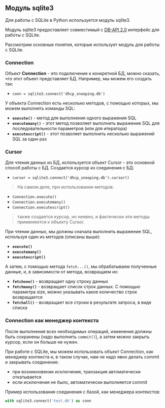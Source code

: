 ## Модуль sqlite3
Для работы с SQLite в Python используется модуль sqlite3.

Модуль sqlite3 предоставляет совместимый с [DB-API 2.0](https://www.python.org/dev/peps/pep-0249/) интерфейс для работы с SQLite.

Рассмотрим основные понятия, которые использует модуль для работы с SQLite.

### Connection
Объект __Connection__ - это подключение к конкретной БД, можно сказать, что этот объект представляет БД. Например, мы можем его создать так:
* ```conn = sqlite3.connect('dhcp_snooping.db')```

У объекта Connection есть несколько методов, с помощью которых, мы можем выполнять команды SQL:
* __```execute()```__ - метод для выполнения одного выражения SQL
* __```executemany()```__ - этот метод позволяет выполнить выражение SQL для последовательности параметров (или для итератора) 
* __```executescript()```__ - этот позволяет выполнить несколько выражений SQL за один раз

### Cursor
Для чтения данных из БД, используется объект Cursor - это основной способ работы с БД. Создается курсор из соединения с БД:
* ```cursor = sqlite3.connect('dhcp_snooping.db').cursor()```


> На самом деле, при использовании методов:
* ```Connection.execute()```
* ```Connection.executemany()```
* ```Connection.executescript()```

> также создается курсор, но неявно, и фактически эти методы применяются к объекту Cursor.


При чтении данных, мы должны сначала выполнить выражение SQL, используя один из методов (описаны выше):
* __```execute()```__
* __```executemany()```__
* __```executescript()```__

А затем, с помощью метода ```fetch...()```, мы обрабатываем полученные данные, и, в зависимости от метода, возвращаем их:
* __```fetchone()```__ - возвращает одну строку данных
* __```fetchmany()```__ - возвращает список строк данных. С помощью параметра size, можно указывать какое количество строк возвращается
* __```fetchall()```__ - возвращает все строки в результате запроса, в виде списка

### Connection как менеджер контекста
После выполнения всех необходимых операций, изменения должны быть сохранены (надо выполнить ```commit()```), а затем можно закрыть курсор, если он больше не нужен.

При работе с SQLite, мы можем использовать объект Connection, как менеджер контекста и, в таком случае, нам не надо явно делать commit и закрывать соединение:
* при возникновении исключения, транзакция автоматически откатывается
* если исключения не было, автоматически выполняется commit

Пример использования соединения с базой, как менеджера контекстов: 
```python
with sqlite3.connect('test.db') as conn
```

